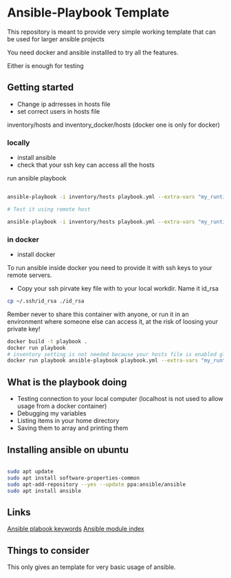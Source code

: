 # Ansible-Playbook Template

This repository is meant to provide very simple working template that can be used for larger ansible projects

You need docker and ansible installled to try all the features.

Either is enough for testing

## Getting started 

- Change ip adrresses in hosts file
- set correct users in hosts file

inventory/hosts and inventory_docker/hosts (docker one is only for docker)

### locally

- install ansible
- check that your ssh key can access all the hosts

run ansible playbook
```bash

ansible-playbook -i inventory/hosts playbook.yml --extra-vars "my_runtime_var=set_at_runtime"

# Test it using remote host

ansible-playbook -i inventory/hosts playbook.yml --extra-vars "my_runtime_var=now_different variable_host=remote"


```

### in docker

- install docker

To run ansible inside docker you need to provide it with ssh keys to your remote servers. 

- Copy your ssh pirvate key file with to your local workdir. Name it id_rsa

```bash
cp ~/.ssh/id_rsa ./id_rsa
```

Rember never to share this container with anyone, or run it in an environment where someone else can access it, at the risk of loosing your private key!

```bash
docker build -t playbook .
docker run playbook
# inventory setting is not needed because your hosts file is enabled globally
docker run playbook ansible-playbook playbook.yml --extra-vars "my_runtime_var=now_different_and_in_docker variable_host=remote"

```



## What is the playbook doing

- Testing connection to your local computer (localhost  is not used to allow usage from  a docker container)
- Debugging my variables
- Listing items in your home directory
- Saving them to array and printing them

## Installing ansible on ubuntu

```bash

sudo apt update
sudo apt install software-properties-common
sudo apt-add-repository --yes --update ppa:ansible/ansible
sudo apt install ansible

```

## Links

[Ansible plabook keywords](https://docs.ansible.com/ansible/latest/reference_appendices/playbooks_keywords.html)
[Ansible module index](https://docs.ansible.com/ansible/2.7/modules/modules_by_category.html)

## Things to consider

This only gives an template for very basic usage of ansible. 

